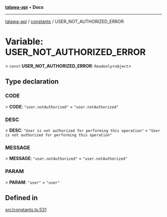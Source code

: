 [**talawa-api**](../../README.md) • **Docs**

***

[talawa-api](../../modules.md) / [constants](../README.md) / USER\_NOT\_AUTHORIZED\_ERROR

# Variable: USER\_NOT\_AUTHORIZED\_ERROR

\> `const` **USER\_NOT\_AUTHORIZED\_ERROR**: `Readonly`\<`object`\>

## Type declaration

### CODE

\> **CODE**: `"user.notAuthorized"` = `"user.notAuthorized"`

### DESC

\> **DESC**: `"User is not authorized for performing this operation"` = `"User is not authorized for performing this operation"`

### MESSAGE

\> **MESSAGE**: `"user.notAuthorized"` = `"user.notAuthorized"`

### PARAM

\> **PARAM**: `"user"` = `"user"`

## Defined in

[src/constants.ts:531](https://github.com/PalisadoesFoundation/talawa-api/blob/4a88fe62b20ebda9653c55ae8d39d6c6fac8831f/src/constants.ts#L531)
